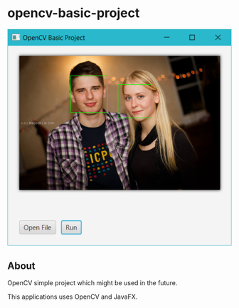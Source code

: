 # opencv-basic-project

![Screenshot](https://raw.githubusercontent.com/Ugnelis/opencv-basic-project/master/readme/screenshot.png)

## About
OpenCV simple project which might be used in the future.

This applications uses OpenCV and JavaFX.
